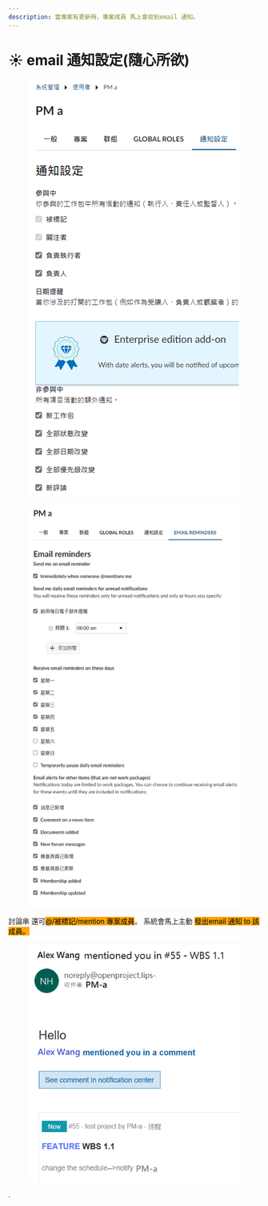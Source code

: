 ```yaml
---
description: 當專案有更新時，專案成員 馬上會收到email 通知。
---
```


# ☀️ email 通知設定(隨心所欲)

<figure><img src="../.gitbook/assets/image (16).png" alt=""><figcaption></figcaption></figure>

<figure><img src="../.gitbook/assets/image (1) (1) (1) (1) (1) (1) (1) (1) (1) (1) (1) (1) (1) (1).png" alt=""><figcaption></figcaption></figure>



討論串 還可<mark style="background-color:orange;">@/被標記/mention 專案成員</mark>。 系統會馬上主動 <mark style="background-color:orange;">發出email 通知 to 該成員。</mark>

<figure><img src="../.gitbook/assets/image (3) (1) (1) (1) (1).png" alt=""><figcaption></figcaption></figure>

.
